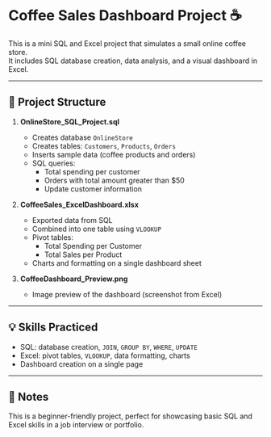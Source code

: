 # Coffee Sales Dashboard Project ☕

This is a mini SQL and Excel project that simulates a small online coffee store.  
It includes SQL database creation, data analysis, and a visual dashboard in Excel.

---

## 📁 Project Structure

1. **OnlineStore_SQL_Project.sql**  
   - Creates database `OnlineStore`
   - Creates tables: `Customers`, `Products`, `Orders`
   - Inserts sample data (coffee products and orders)
   - SQL queries:
     - Total spending per customer
     - Orders with total amount greater than $50
     - Update customer information

2. **CoffeeSales_ExcelDashboard.xlsx**  
   - Exported data from SQL
   - Combined into one table using `VLOOKUP`
   - Pivot tables:
     - Total Spending per Customer
     - Total Sales per Product
   - Charts and formatting on a single dashboard sheet

3. **CoffeeDashboard_Preview.png**  
   - Image preview of the dashboard (screenshot from Excel)

---

## 💡 Skills Practiced

- SQL: database creation, `JOIN`, `GROUP BY`, `WHERE`, `UPDATE`
- Excel: pivot tables, `VLOOKUP`, data formatting, charts
- Dashboard creation on a single page

---

## 📌 Notes

This is a beginner-friendly project, perfect for showcasing basic SQL and Excel skills in a job interview or portfolio.